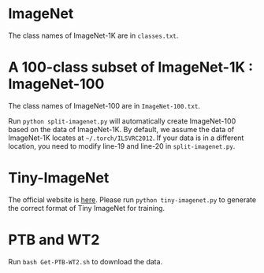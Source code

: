 # ImageNet

The class names of ImageNet-1K are in `classes.txt`.

# A 100-class subset of ImageNet-1K : ImageNet-100

The class names of ImageNet-100 are in `ImageNet-100.txt`.

Run `python split-imagenet.py` will automatically create ImageNet-100 based on the data of ImageNet-1K. By default, we assume the data of ImageNet-1K locates at `~/.torch/ILSVRC2012`. If your data is in a different location, you need to modify line-19 and line-20 in `split-imagenet.py`.

# Tiny-ImageNet
The official website is [here](https://tiny-imagenet.herokuapp.com/). Please run `python tiny-imagenet.py` to generate the correct format of Tiny ImageNet for training.

# PTB and WT2
Run `bash Get-PTB-WT2.sh` to download the data.
